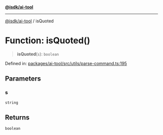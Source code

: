 [**@isdk/ai-tool**](../README.md)

***

[@isdk/ai-tool](../globals.md) / isQuoted

# Function: isQuoted()

> **isQuoted**(`s`): `boolean`

Defined in: [packages/ai-tool/src/utils/parse-command.ts:195](https://github.com/isdk/ai-tool.js/blob/c084189f913fb955b91b492de68bd07ce78f8c82/src/utils/parse-command.ts#L195)

## Parameters

### s

`string`

## Returns

`boolean`
